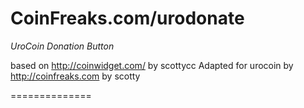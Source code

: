 CoinFreaks.com/urodonate
==============

*UroCoin Donation Button*

based on http://coinwidget.com/ by scottycc
Adapted for urocoin by http://coinfreaks.com by scotty


==============

